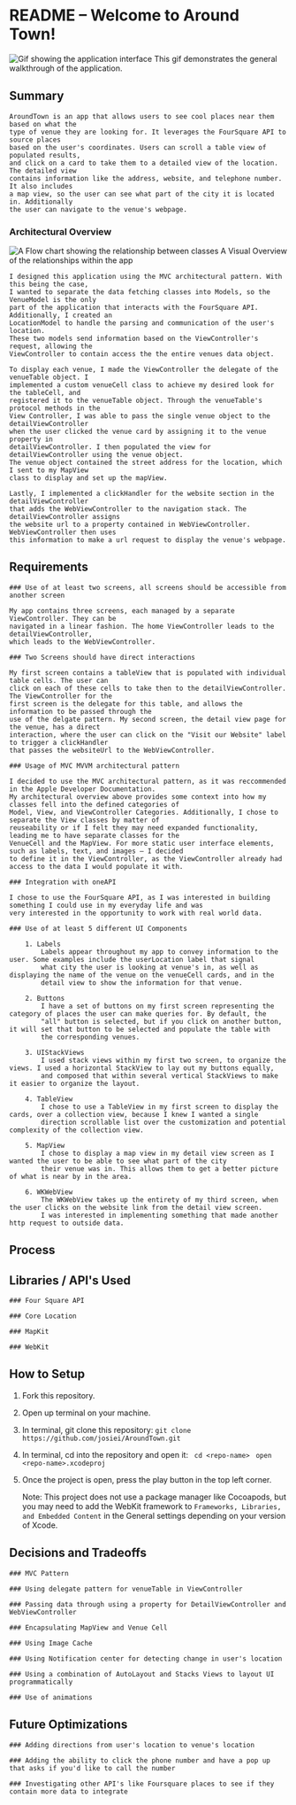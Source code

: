 # README – Welcome to Around Town! 
![Gif showing the application interface](ReadmeAssets/Walkthrough.gif)
This gif demonstrates the general walkthrough of the application. 
## Summary 

    AroundTown is an app that allows users to see cool places near them based on what the 
    type of venue they are looking for. It leverages the FourSquare API to source places 
    based on the user's coordinates. Users can scroll a table view of populated results, 
    and click on a card to take them to a detailed view of the location. The detailed view 
    contains information like the address, website, and telephone number. It also includes 
    a map view, so the user can see what part of the city it is located in. Additionally 
    the user can navigate to the venue's webpage.

### Architectural Overview

![A Flow chart showing the relationship between classes](ReadmeAssets/DataFlow.png)
A Visual Overview of the relationships within the app 
    
    I designed this application using the MVC architectural pattern. With this being the case, 
    I wanted to separate the data fetching classes into Models, so the VenueModel is the only 
    part of the application that interacts with the FourSquare API. Additionally, I created an 
    LocationModel to handle the parsing and communication of the user's location. 
    These two models send information based on the ViewController's request, allowing the 
    ViewController to contain access the the entire venues data object. 
    
    To display each venue, I made the ViewController the delegate of the venueTable object. I 
    implemented a custom venueCell class to achieve my desired look for the tableCell, and 
    registered it to the venueTable object. Through the venueTable's protocol methods in the 
    View Controller, I was able to pass the single venue object to the detailViewController 
    when the user clicked the venue card by assigning it to the venue property in 
    detailViewController. I then populated the view for detailViewController using the venue object. 
    The venue object contained the street address for the location, which I sent to my MapView 
    class to display and set up the mapView. 
    
    Lastly, I implemented a clickHandler for the website section in the detailViewController 
    that adds the WebViewController to the navigation stack. The detailViewController assigns 
    the website url to a property contained in WebViewController. WebViewController then uses 
    this information to make a url request to display the venue's webpage. 
    
## Requirements

    ### Use of at least two screens, all screens should be accessible from another screen
    
    My app contains three screens, each managed by a separate ViewController. They can be 
    navigated in a linear fashion. The home ViewController leads to the detailViewController, 
    which leads to the WebViewController. 
    
    ### Two Screens should have direct interactions
    
    My first screen contains a tableView that is populated with individual table cells. The user can 
    click on each of these cells to take then to the detailViewController. The ViewController for the 
    first screen is the delegate for this table, and allows the information to be passed through the 
    use of the delgate pattern. My second screen, the detail view page for the venue, has a direct 
    interaction, where the user can click on the "Visit our Website" label to trigger a clickHandler
    that passes the websiteUrl to the WebViewController. 
    
    ### Usage of MVC MVVM architectural pattern
    
    I decided to use the MVC architectural pattern, as it was reccommended in the Apple Developer Documentation. 
    My architectural overview above provides some context into how my classes fell into the defined categories of 
    Model, View, and ViewController Categories. Additionally, I chose to separate the View classes by matter of 
    reuseability or if I felt they may need expanded functionality, leading me to have separate classes for the 
    VenueCell and the MapView. For more static user interface elements, such as labels, text, and images – I decided
    to define it in the ViewController, as the ViewController already had access to the data I would populate it with. 
    
    ### Integration with oneAPI
    
    I chose to use the FourSquare API, as I was interested in building something I could use in my everyday life and was 
    very interested in the opportunity to work with real world data. 
    
    ### Use of at least 5 different UI Components 
        
        1. Labels
            Labels appear throughout my app to convey information to the user. Some examples include the userLocation label that signal
            what city the user is looking at venue's in, as well as displaying the name of the venue on the venueCell cards, and in the 
            detail view to show the information for that venue. 
            
        2. Buttons
            I have a set of buttons on my first screen representing the category of places the user can make queries for. By default, the 
            "all" button is selected, but if you click on another button, it will set that button to be selected and populate the table with
            the corresponding venues. 
            
        3. UIStackViews
            I used stack views within my first two screen, to organize the views. I used a horizontal StackView to lay out my buttons equally,
            and composed that within several vertical StackViews to make it easier to organize the layout. 
            
        4. TableView
            I chose to use a TableView in my first screen to display the cards, over a collection view, because I knew I wanted a single 
            direction scrollable list over the customization and potential complexity of the collection view. 
            
        5. MapView
            I chose to display a map view in my detail view screen as I wanted the user to be able to see what part of the city 
            their venue was in. This allows them to get a better picture of what is near by in the area. 
            
        6. WKWebView
            The WKWebView takes up the entirety of my third screen, when the user clicks on the website link from the detail view screen. 
            I was interested in implementing something that made another http request to outside data. 


## Process 

## Libraries / API's Used

    ### Four Square API 
        
    ### Core Location
        
    ### MapKit 
        
    ### WebKit

## How to Setup 

1. Fork this repository. 
    
2. Open up terminal on your machine. 
    
3. In terminal, git clone this repository: 
    ```git clone https://github.com/josiei/AroundTown.git```
        
4. In terminal, cd into the repository and open it:
        ``` 
        cd <repo-name> 
        ```
        ```
        open <repo-name>.xcodeproj
        ```
5. Once the project is open, press the play button in the top left corner. 
    
    Note: This project does not use a package manager like Cocoapods, but you may 
    need to add the WebKit framework to `Frameworks, Libraries, and Embedded Content`
    in the General settings depending on your version of Xcode. 

## Decisions and Tradeoffs

    ### MVC Pattern
        
    ### Using delegate pattern for venueTable in ViewController 
        
    ### Passing data through using a property for DetailViewController and WebViewController
        
    ### Encapsulating MapView and Venue Cell
        
    ### Using Image Cache 
        
    ### Using Notification center for detecting change in user's location
        
    ### Using a combination of AutoLayout and Stacks Views to layout UI programmatically
    
    ### Use of animations 

## Future Optimizations 

    ### Adding directions from user's location to venue's location
    
    ### Adding the ability to click the phone number and have a pop up that asks if you'd like to call the number 
    
    ### Investigating other API's like Foursquare places to see if they contain more data to integrate 
    
## 

